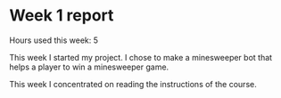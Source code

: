 # Week 1 report

Hours used this week: 5

This week I started my project. I chose to make a minesweeper bot that helps a player to win a minesweeper game.

This week I concentrated on reading the instructions of the course.
